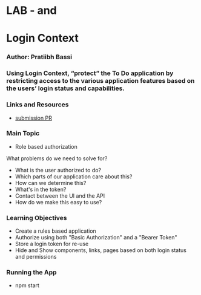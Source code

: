 # LAB - <Login /> and <Auth />

# Login Context

### Author: Pratiibh Bassi

### Using Login Context, “protect” the To Do application by restricting access to the various application features based on the users’ login status and capabilities.

### Links and Resources
* [submission PR](https://github.com/pratiibh-401-advanced-javascript/lab-34/pull/1)


### Main Topic
* Role based authorization

What problems do we need to solve for?

* What is the user authorized to do?
* Which parts of our application care about this?
* How can we determine this?
* What's in the token?
* Contact between the UI and the API
* How do we make this easy to use?

### Learning Objectives 
* Create a rules based application
* Authorize using both "Basic Authorization" and a "Bearer Token"
* Store a login token for re-use
* Hide and Show components, links, pages based on both login status and permissions

### Running the App
* npm start
